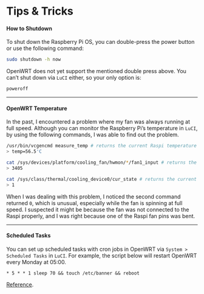 # Tips & Tricks

#### How to Shutdown

To shut down the Raspberry Pi OS, you can double-press the power button or use the following command:
```sh
sudo shutdown -h now
```

OpenWRT does not yet support the mentioned double press above. You can’t shut down via `LuCI` either, so your only option is:
```sh
poweroff
```
---

#### OpenWRT Temperature

In the past, I encountered a problem where my fan was always running at full speed. Although you can monitor the Raspberry Pi’s temperature in `LuCI`, by using the following commands, I was able to find out the problem.
```sh
/usr/bin/vcgencmd measure_temp # returns the current Raspi temperature
> temp=56.5'C
```
```sh
cat /sys/devices/platform/cooling_fan/hwmon/*/fan1_input # returns the current fan speed
> 3405
```
```sh
cat /sys/class/thermal/cooling_device0/cur_state # returns the current fan state, usually, the highest state is 4
> 1
```
When I was dealing with this problem, I noticed the second command returned `0`, which is unusual, especially while the fan is spinning at full speed. I suspected it might be because the fan was not connected to the Raspi properly, and I was right because one of the Raspi fan pins was bent.

---

#### Scheduled Tasks

You can set up scheduled tasks with cron jobs in OpenWRT via `System > Scheduled Tasks` in `LuCI`. For example, the script below will restart OpenWRT every Monday at 05:00.
```
* 5 * * 1 sleep 70 && touch /etc/banner && reboot
```

[Reference](https://openwrt.org/docs/guide-user/base-system/cron#periodic_reboot).